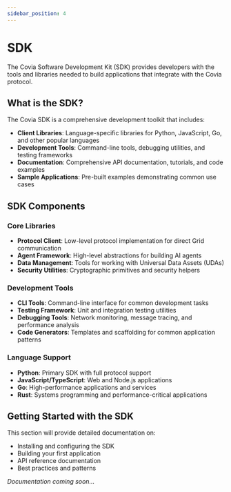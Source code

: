 ```yaml
---
sidebar_position: 4
---
```


# SDK

The Covia Software Development Kit (SDK) provides developers with the tools and libraries needed to build applications that integrate with the Covia protocol.

## What is the SDK?

The Covia SDK is a comprehensive development toolkit that includes:

- **Client Libraries**: Language-specific libraries for Python, JavaScript, Go, and other popular languages
- **Development Tools**: Command-line tools, debugging utilities, and testing frameworks
- **Documentation**: Comprehensive API documentation, tutorials, and code examples
- **Sample Applications**: Pre-built examples demonstrating common use cases

## SDK Components

### Core Libraries
- **Protocol Client**: Low-level protocol implementation for direct Grid communication
- **Agent Framework**: High-level abstractions for building AI agents
- **Data Management**: Tools for working with Universal Data Assets (UDAs)
- **Security Utilities**: Cryptographic primitives and security helpers

### Development Tools
- **CLI Tools**: Command-line interface for common development tasks
- **Testing Framework**: Unit and integration testing utilities
- **Debugging Tools**: Network monitoring, message tracing, and performance analysis
- **Code Generators**: Templates and scaffolding for common application patterns

### Language Support
- **Python**: Primary SDK with full protocol support
- **JavaScript/TypeScript**: Web and Node.js applications
- **Go**: High-performance applications and services
- **Rust**: Systems programming and performance-critical applications

## Getting Started with the SDK

This section will provide detailed documentation on:
- Installing and configuring the SDK
- Building your first application
- API reference documentation
- Best practices and patterns

*Documentation coming soon...* 